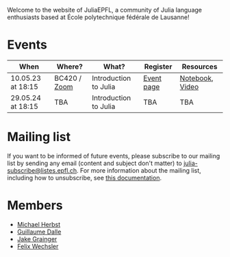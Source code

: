 Welcome to the website of JuliaEPFL, a community of Julia language enthusiasts based at École polytechnique fédérale de Lausanne!

# Events

| When              | Where?                                             | What?                 | Register                                                           | Resources                        |
| ----------------- | -------------------------------------------------- | --------------------- | ------------------------------------------------------------------ | -------------------------------- |
| 10.05.23 at 18:15 | BC420 / [Zoom](https://epfl.zoom.us/j/68892870159) | Introduction to Julia | [Event page](https://memento.epfl.ch/event/introduction-to-julia/) | [Notebook](notebooks/intro.html), [Video](https://epfl.zoom.us/rec/share/NeZF7ooqgZ35g0H9N-adXe-RML26av_758fsEozevuqi227Jw3ov2fnIQVvSVLyr.fE5v5FHLTrYc8GRG) |
| 29.05.24 at 18:15 | TBA | Introduction to Julia | TBA| TBA|

# Mailing list

If you want to be informed of future events, please subscribe to our mailing list by sending any email (content and subject don't matter) to [julia-subscribe@listes.epfl.ch](mailto:julia-subscribe@listes.epfl.ch).
For more information about the mailing list, including how to unsubscribe, see [this documentation](https://listes.epfl.ch/doc_en.cgi?liste=julia).

# Members

- [Michael Herbst](https://michael-herbst.com/)
- [Guillaume Dalle](https://gdalle.github.io/)
- [Jake Grainger](https://github.com/JakeGrainger)
- [Felix Wechsler](https://felixwechsler.science/)
